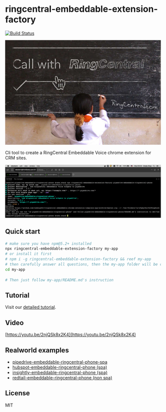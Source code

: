 # ringcentral-embeddable-extension-factory

[![Build Status](https://travis-ci.org/ringcentral/ringcentral-embeddable-extension-factory.svg?branch=release)](https://travis-ci.org/ringcentral/ringcentral-embeddable-extension-factory)

![cli](screenshots/bb.jpg)

Cli tool to create a RingCentral Embeddable Voice chrome extension for CRM sites.

![cli](screenshots/cli.png)

## Quick start

```bash
# make sure you have npm@5.2+ installed
npx ringcentral-embeddable-extension-factory my-app
# or install it first
# npm i -g ringcentral-embeddable-extension-factory && reef my-app
# then carefully answer all questions, then the my-app folder will be create
cd my-app

# Then just follow my-app/README.md's instruction
```

## Tutorial

Visit our [detailed tutorial](https://ringcentral-tutorials.github.io/build-chrome-ringcentral-widgets-extension-for-crm).

## Video

[https://youtu.be/2njQSk8x2K4](https://youtu.be/2njQSk8x2K4)

## Realworld examples

- [pipedrive-embeddable-ringcentral-phone-spa](https://github.com/zxdong262/pipedrive-embeddable-ringcentral-phone-spa)
- [hubspot-embeddable-ringcentral-phone (spa)](https://github.com/zxdong262/hubspot-embeddable-ringcentral-phone)
- [insightly-embeddable-ringcentral-phone (spa)](https://github.com/zxdong262/insightly-embeddable-ringcentral-phone)
- [redtail-embeddable-ringcentral-phone (non spa)](https://github.com/zxdong262/redtail-embeddable-ringcentral-phone)

## License

MIT
